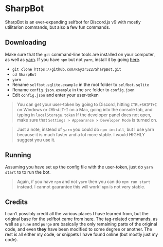 # SharpBot
SharpBot is an ever-expanding selfbot for Discord.js v9 with mostly utilitarion commands, but also a few fun commands.

## Downloading
Make sure that the `git` command-line tools are installed on your computer, as well as [yarn](https://github.com/yarnpkg/yarn). If you have `npm` but not `yarn`, install it by going [here](https://yarnpkg.com/en/docs/install).

- `git clone https://github.com/Rayzr522/SharpBot.git`
- `cd SharpBot`
- `yarn`
- Rename `selfbot.sqlite.example` in the root folder to `selfbot.sqlite`
- Rename `config.json.example` in the `src` folder to `config.json`
- Edit `config.json` and enter your user-token

> You can get your user-token by going to Discord, hitting `CTRL+SHIFT+I` on Windows or `CMD+ALT+I` on a Mac, going into the console tab, and typing in `localStorage.token`
> If the developer panel does not open, make sure that `Settings > Appearance > Developer Mode` is turned on. 

> Just a note, instead of `yarn` you could do `npm install`, but I use yarn because it is much faster and a lot more stable. I would HIGHLY suggest you use it.

## Running
Assuming you have set up the config file with the user-token, just do `yarn start` to to run the bot.

> Again, if you have `npm` and not `yarn` then you can do `npm run start` instead. I cannot gaurantee this will work! `npm` is not very stable.

## Credits
I can't possibly credit all the various places I have learned from, but the original base for the selfbot came from [here](https://github.com/eslachance/djs-selfbot-v9). The tag-related commands, as well as `prune` and `purge` are basically the only remaining parts of the original code, and even **they** have been modified to some degree or another. The rest is all either my code, or snippets I have found online (but mostly just my code).

